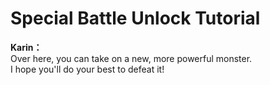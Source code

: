 # Special Battle Unlock Tutorial

  
**Karin：**  
Over here, you can take on a new, more powerful monster.  
I hope you'll do your best to defeat it!  
